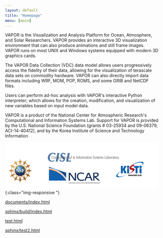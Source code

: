 ```yaml
---
layout: default
title: "Homepage"
menu: [main]
---
```


VAPOR is the Visualization and Analysis Platform for Ocean, Atmosphere, and Solar Researchers.  VAPOR provides an interactive 3D visualization environment that can also produce animations and still frame images.  VAPOR runs on most UNIX and Windows systems equipped with modern 3D graphics cards.

The VAPOR Data Collection (VDC) data model allows users progressively access the fidelity of their data, allowing for the visualization of terascale data sets on commodity hardware.  VAPOR can also directly import data formats including WRF, MOM, POP, ROMS, and some GRIB and NetCDF files.

Users can perform ad-hoc analysis with VAPOR's interactive Python interpreter; which allows for the creation, modification, and visualization of new variables based on input model data.

VAPOR is a product of the National Center for Atmospheric Research's Computational and Information Systems Lab. Support for VAPOR is provided by the U.S. National Science Foundation (grants # 03-25934 and 09-06379, ACI-14-40412), and by the Korea Institute of Science and Technology Information

![Alt text goes here](/assets/images/vapor_banner.png){:class="img-responsive "}

[documents/index.html](_documents/html/index.html)

[sphinx/build/index.html](sphinx/build/index.html)

[test.html](test.html)

[sphinx/test2.html](sphinx/test2.html)


